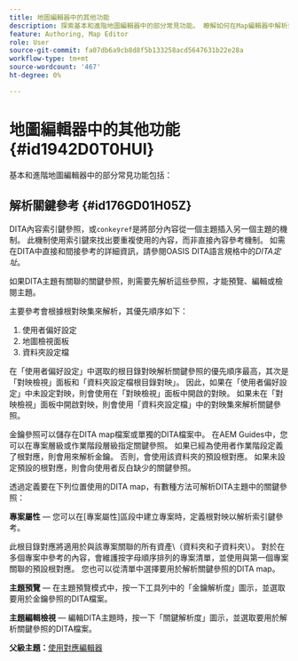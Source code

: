 ```yaml
---
title: 地圖編輯器中的其他功能
description: 探索基本和進階地圖編輯器中的部分常見功能。 瞭解如何在Map編輯器中解析索引鍵參考。
feature: Authoring, Map Editor
role: User
source-git-commit: fa07db6a9cb8d8f5b133258acd5647631b22e28a
workflow-type: tm+mt
source-wordcount: '467'
ht-degree: 0%

---
```


# 地圖編輯器中的其他功能 {#id1942D0T0HUI}

基本和進階地圖編輯器中的部分常見功能包括：

## 解析關鍵參考 {#id176GD01H05Z}

DITA內容索引鍵參照，或`conkeyref`是將部分內容從一個主題插入另一個主題的機制。 此機制使用索引鍵來找出要重複使用的內容，而非直接內容參考機制。 如需在DITA中直接和間接參考的詳細資訊，請參閱OASIS DITA語言規格中的&#x200B;*DITA定址*。

如果DITA主題有關聯的關鍵參照，則需要先解析這些參照，才能預覽、編輯或檢閱主題。

主要參考會根據根對映集來解析，其優先順序如下：

1. 使用者偏好設定
1. 地圖檢視面板
1. 資料夾設定檔

在「使用者偏好設定」中選取的根目錄對映解析關鍵參照的優先順序最高，其次是「對映檢視」面板和「資料夾設定檔根目錄對映」。 因此，如果在「使用者偏好設定」中未設定對映，則會使用在「對映檢視」面板中開啟的對映。 如果未在「對映檢視」面板中開啟對映，則會使用「資料夾設定檔」中的對映集來解析關鍵參照。

金鑰參照可以儲存在DITA map檔案或單獨的DITA檔案中。 在AEM Guides中，您可以在專案層級或作業階段層級指定關鍵參照。 如果已經為使用者作業階段定義了根對應，則會用來解析金鑰。 否則，會使用該資料夾的預設根對應。 如果未設定預設的根對應，則會向使用者反白缺少的關鍵參照。

透過定義要在下列位置使用的DITA map，有數種方法可解析DITA主題中的關鍵參照：

**專案屬性** — 您可以在[專案屬性]區段中建立專案時，定義根對映以解析索引鍵參考。

此根目錄對應將適用於與該專案關聯的所有資產\（資料夾和子資料夾\）。 對於在多個專案中參考的內容，會維護按字母順序排列的專案清單，並使用與第一個專案關聯的預設根對應。 您也可以從清單中選擇要用於解析關鍵參照的DITA map。

**主題預覽** — 在主題預覽模式中，按一下工具列中的「金鑰解析度」圖示，並選取要用於金鑰參照的DITA檔案。

**主題編輯檢視** — 編輯DITA主題時，按一下「關鍵解析度」圖示，並選取要用於解析關鍵參照的DITA檔案。

**父級主題：**[&#x200B;使用對應編輯器](map-editor.md)
